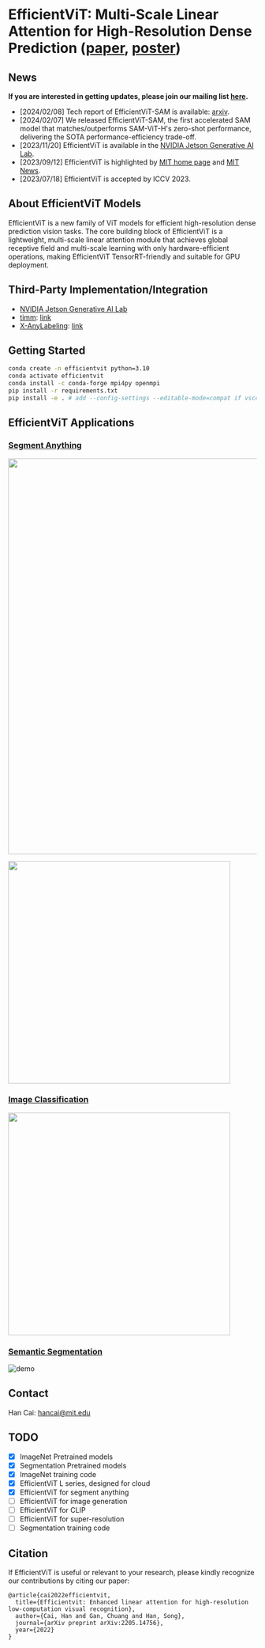 # EfficientViT: Multi-Scale Linear Attention for High-Resolution Dense Prediction ([paper](https://arxiv.org/abs/2205.14756), [poster](assets/files/efficientvit_poster.pdf))

## News

**If you are interested in getting updates, please join our mailing list [here](https://forms.gle/Z6DNkRidJ1ouxmUk9).**

- [2024/02/08] Tech report of EfficientViT-SAM is available: [arxiv](https://arxiv.org/abs/2402.05008).
- [2024/02/07] We released EfficientViT-SAM, the first accelerated SAM model that matches/outperforms SAM-ViT-H's zero-shot performance, delivering the SOTA performance-efficiency trade-off.
- [2023/11/20] EfficientViT is available in the [NVIDIA Jetson Generative AI Lab](https://www.jetson-ai-lab.com/tutorial_efficientvit.html).
- [2023/09/12] EfficientViT is highlighted by [MIT home page](https://www.mit.edu/archive/spotlight/efficient-computer-vision/) and [MIT News](https://news.mit.edu/2023/ai-model-high-resolution-computer-vision-0912).
- [2023/07/18] EfficientViT is accepted by ICCV 2023.

## About EfficientViT Models

EfficientViT is a new family of ViT models for efficient high-resolution dense prediction vision tasks. The core building block of EfficientViT is a lightweight, multi-scale linear attention module that achieves global receptive field and multi-scale learning with only hardware-efficient operations, making EfficientViT TensorRT-friendly and suitable for GPU deployment.

## Third-Party Implementation/Integration

- [NVIDIA Jetson Generative AI Lab](https://www.jetson-ai-lab.com/tutorial_efficientvit.html)
- [timm](https://github.com/huggingface/pytorch-image-models): [link](https://github.com/huggingface/pytorch-image-models/blob/main/timm/models/efficientvit_mit.py)
- [X-AnyLabeling](https://github.com/CVHub520/X-AnyLabeling): [link](https://github.com/CVHub520/X-AnyLabeling/blob/main/anylabeling/services/auto_labeling/efficientvit_sam.py)

## Getting Started

```bash
conda create -n efficientvit python=3.10
conda activate efficientvit
conda install -c conda-forge mpi4py openmpi
pip install -r requirements.txt
pip install -e . # add --config-settings --editable-mode=compat if vscode doesn't resolve the imports
```

## EfficientViT Applications

### [Segment Anything](applications/sam.md)

<p align="left">
<img src="assets/files/sam_viz.pdf"  width="800">
</p>

<p align="left">
<img src="assets/files/sam_zero_shot_coco_mAP.png"  width="450">
</p>

### [Image Classification](applications/cls.md)

<p align="left">
<img src="assets/files/cls_results.png"  width="450">
</p>

### [Semantic Segmentation](applications/seg.md)
![demo](assets/demo/cityscapes_l1.gif)

## Contact

Han Cai: <hancai@mit.edu>

## TODO

- [x] ImageNet Pretrained models
- [x] Segmentation Pretrained models
- [x] ImageNet training code
- [x] EfficientViT L series, designed for cloud
- [x] EfficientViT for segment anything
- [ ] EfficientViT for image generation
- [ ] EfficientViT for CLIP
- [ ] EfficientViT for super-resolution
- [ ] Segmentation training code

## Citation

If EfficientViT is useful or relevant to your research, please kindly recognize our contributions by citing our paper:

```
@article{cai2022efficientvit,
  title={Efficientvit: Enhanced linear attention for high-resolution low-computation visual recognition},
  author={Cai, Han and Gan, Chuang and Han, Song},
  journal={arXiv preprint arXiv:2205.14756},
  year={2022}
}
```
